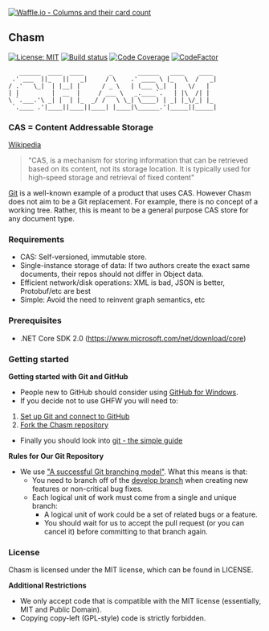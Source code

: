 [![Waffle.io - Columns and their card count](https://badge.waffle.io/k2workflow/Chasm.png?columns=all)](https://waffle.io/k2workflow/Chasm?utm_source=badge)
## Chasm

[![License: MIT](https://img.shields.io/badge/License-MIT-yellow.svg)](https://opensource.org/licenses/MIT)
[![Build status](https://ci.appveyor.com/api/projects/status/i9h982hdgtebfqhg?svg=true)](https://ci.appveyor.com/project/k2oss/chasm)
[![Code Coverage](https://codecov.io/gh/k2workflow/Chasm/coverage.svg)](https://codecov.io/gh/k2workflow/Chasm)
[![CodeFactor](https://www.codefactor.io/repository/github/k2workflow/chasm/badge)](https://www.codefactor.io/repository/github/k2workflow/chasm)

```
   ______  ____  ____       _       ______   ____    ____  
 .' ___  ||_   ||   _|     / \    .' ____ \ |_   \  /   _| 
/ .'   \_|  | |__| |      / _ \   | (___ \_|  |   \/   |   
| |         |  __  |     / ___ \   _.____`.   | |\  /| |   
\ `.___.'\ _| |  | |_  _/ /   \ \_| \____) | _| |_\/_| |_  
 `.____ .'|____||____||____| |____|\______.'|_____||_____| 
```

### CAS = Content Addressable Storage

[Wikipedia](https://en.wikipedia.org/wiki/Content-addressable_storage)
>"CAS, is a mechanism for storing information that can be retrieved based on its content, not its storage location. 
>It is typically used for high-speed storage and retrieval of fixed content"

[Git](https://en.wikipedia.org/wiki/Git) is a well-known example of a product that uses CAS.
However Chasm does not aim to be a Git replacement. For example, there is no concept of a working tree.
Rather, this is meant to be a general purpose CAS store for any document type.

### Requirements

* CAS: Self-versioned, immutable store. 
* Single-instance storage of data: If two authors create the exact same documents, their repos should not differ in Object data.
* Efficient network/disk operations: XML is bad, JSON is better, Protobuf/etc are best
* Simple: Avoid the need to reinvent graph semantics, etc

### Prerequisites

* .NET Core SDK 2.0 (https://www.microsoft.com/net/download/core)

### Getting started

**Getting started with Git and GitHub**

 * People new to GitHub should consider using [GitHub for Windows](http://windows.github.com/).
 * If you decide not to use GHFW you will need to:
  1. [Set up Git and connect to GitHub](http://help.github.com/win-set-up-git/)
  2. [Fork the Chasm repository](http://help.github.com/fork-a-repo/)
 * Finally you should look into [git - the simple guide](http://rogerdudler.github.com/git-guide/)

**Rules for Our Git Repository**

 * We use ["A successful Git branching model"](http://nvie.com/posts/a-successful-git-branching-model/). What this means is that:
   * You need to branch off of the [develop branch](https://github.com/k2workflow/Chasm) when creating new features or non-critical bug fixes.
   * Each logical unit of work must come from a single and unique branch:
     * A logical unit of work could be a set of related bugs or a feature.
     * You should wait for us to accept the pull request (or you can cancel it) before committing to that branch again.
     
### License

Chasm is licensed under the MIT license, which can be found in LICENSE.

**Additional Restrictions**

 * We only accept code that is compatible with the MIT license (essentially, MIT and Public Domain).
 * Copying copy-left (GPL-style) code is strictly forbidden.
